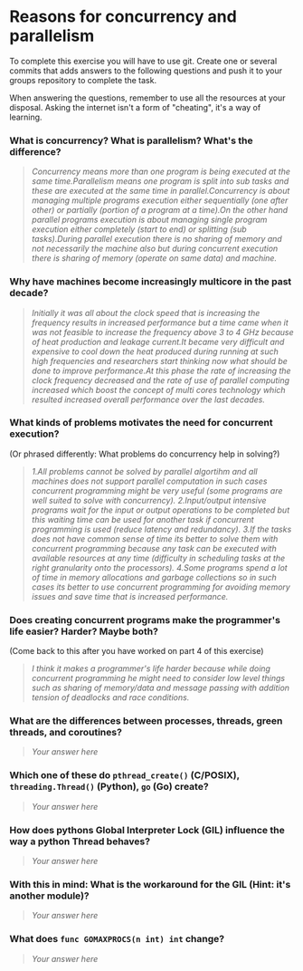 # Reasons for concurrency and parallelism


To complete this exercise you will have to use git. Create one or several commits that adds answers to the following questions and push it to your groups repository to complete the task.

When answering the questions, remember to use all the resources at your disposal. Asking the internet isn't a form of "cheating", it's a way of learning.

 ### What is concurrency? What is parallelism? What's the difference?
 > *Concurrency means more than one program is being executed at the same time.Parallelism means one program is split into sub tasks and these are executed at the same time in parallel.Concurrency is about managing multiple programs execution either sequentially (one after other) or partially (portion of a program at a time).On the other hand parallel programs execution is about managing single program execution either completely (start to end) or splitting (sub tasks).During parallel execution there is no sharing of memory and not necessarily the machine also but during concurrent execution there is sharing of memory (operate on same data) and machine.*
 
 ### Why have machines become increasingly multicore in the past decade?
 > *Initially it was all about the clock speed that is increasing the frequency results in increased performance but a time came when it was not feasible to increase the frequency above 3 to 4 GHz because of heat production and leakage current.It became very difficult and expensive to cool down the heat produced during running at such high frequencies and researchers start thinking now what should be done to improve performance.At this phase the rate of increasing the clock frequency decreased and the rate of use of parallel computing increased which boost the concept of multi cores technology which resulted increased overall performance over the last decades.*
 
 ### What kinds of problems motivates the need for concurrent execution?
 (Or phrased differently: What problems do concurrency help in solving?)
 > *1.All problems cannot be solved by parallel algortihm and all machines does not support parallel computation in such cases concurrent programming might be very useful (some programs are well suited to solve with concurrency).
    2.Input/output intensive programs wait for the input or output operations to be completed but this waiting time can be used for another task if concurrent programming is used (reduce latency and redundancy).
    3.If the tasks does not have common sense of time its better to solve them with concurrent programming because any task can be executed with available resources at any time (difficulty in scheduling tasks at the right granularity onto the processors).
    4.Some programs spend a lot of time in memory allocations and garbage collections so in such cases its better to use concurrent programming for avoiding memory issues and save time that is increased performance.*
 
 ### Does creating concurrent programs make the programmer's life easier? Harder? Maybe both?
 (Come back to this after you have worked on part 4 of this exercise)
 > *I think it makes a programmer's life harder because while doing concurrent programming he might need to consider low level things such as sharing of memory/data and message passing with addition tension of deadlocks and race conditions.*
 
 ### What are the differences between processes, threads, green threads, and coroutines?
 > *Your answer here*
 
 ### Which one of these do `pthread_create()` (C/POSIX), `threading.Thread()` (Python), `go` (Go) create?
 > *Your answer here*
 
 ### How does pythons Global Interpreter Lock (GIL) influence the way a python Thread behaves?
 > *Your answer here*
 
 ### With this in mind: What is the workaround for the GIL (Hint: it's another module)?
 > *Your answer here*
 
 ### What does `func GOMAXPROCS(n int) int` change? 
 > *Your answer here*
